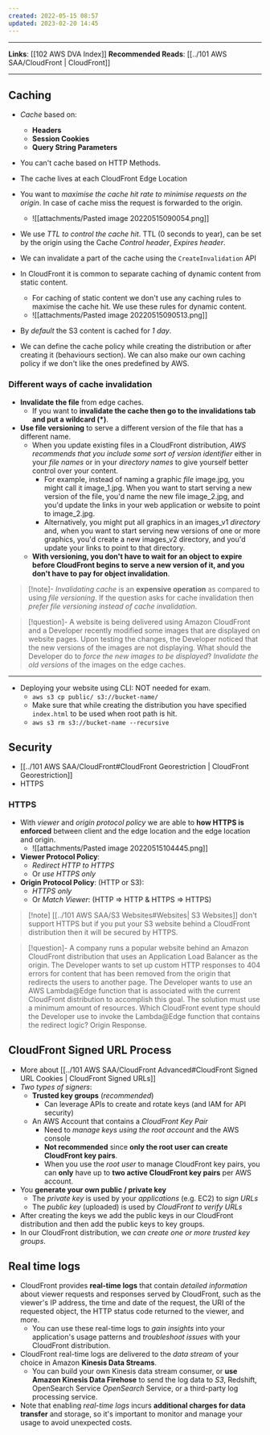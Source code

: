 ```yaml
---
created: 2022-05-15 08:57
updated: 2023-02-20 14:45
---
```

---
**Links**: [[102 AWS DVA Index]]
**Recommended Reads**: [[../101 AWS SAA/CloudFront | CloudFront]]

---
## Caching
- *Cache* based on:
	- **Headers**
	- **Session Cookies**
	- **Query String Parameters**

- You can't cache based on HTTP Methods.
- The cache lives at each CloudFront Edge Location
- You want to *maximise the cache hit rate to minimise requests on the origin*. In case of cache miss the request is forwarded to the origin.
	- ![[attachments/Pasted image 20220515090054.png]]

- We use *TTL to control the cache hit*. TTL (0 seconds to year), can be set by the origin using the Cache *Control header*, *Expires header*.
- We can invalidate a part of the cache using the `CreateInvalidation` API
- In CloudFront it is common to separate caching of dynamic content from static content. 
	- For caching of static content we don't use any caching rules to maximise the cache hit. We use these rules for dynamic content.
	- ![[attachments/Pasted image 20220515090513.png]]

- By *default* the S3 content is cached for *1 day*. 
- We can define the cache policy while creating the distribution or after creating it (behaviours section). We can also make our own caching policy if we don't like the ones predefined by AWS.

### Different ways of cache invalidation
- **Invalidate the file** from edge caches. 
	- If you want to **invalidate the cache then go to the invalidations tab and put a wildcard (\*)**.
- **Use file versioning** to serve a different version of the file that has a different name.
	- When you update existing files in a CloudFront distribution, *AWS recommends that you include some sort of version identifier* either in your *file names* or in your *directory names* to give yourself better control over your content. 
		- For example, instead of naming a graphic *file* image.jpg, you might call it image_1.jpg. When you want to start serving a new version of the file, you'd name the new file image_2.jpg, and you'd update the links in your web application or website to point to image_2.jpg. 
		- Alternatively, you might put all graphics in an images_v1 *directory* and, when you want to start serving new versions of one or more graphics, you'd create a new images_v2 directory, and you'd update your links to point to that directory. 
	- **With versioning, you don't have to wait for an object to expire before CloudFront begins to serve a new version of it, and you don't have to pay for object invalidation**. 

> [!note]- *Invalidating cache* is an **expensive operation** as compared to using *file versioning*.
> If the question asks for cache invalidation then *prefer file versioning instead of cache invalidation*.

> [!question]- A website is being delivered using Amazon CloudFront and a Developer recently modified some images that are displayed on website pages. Upon testing the changes, the Developer noticed that the new versions of the images are not displaying. What should the Developer do to *force the new images to be displayed*?
> *Invalidate the old versions* of the images on the edge caches.

---
- Deploying your website using CLI: NOT needed for exam.
	- `aws s3 cp public/ s3://bucket-name/`
	- Make sure that while creating the distribution you have specified `index.html` to be used when root path is hit.
	- `aws s3 rm s3://bucket-name --recursive`

## Security
-  [[../101 AWS SAA/CloudFront#CloudFront Georestriction | CloudFront Georestriction]]
- HTTPS

### HTTPS
- With *viewer* and *origin protocol policy* we are able to **how HTTPS is enforced** between client and the edge location and the edge location and origin.
	- ![[attachments/Pasted image 20220515104445.png]]
- **Viewer Protocol Policy**:
	- *Redirect HTTP to HTTPS*
	- Or *use HTTPS only*
- **Origin Protocol Policy**: (HTTP or S3):
	- *HTTPS only*
	- Or *Match Viewer*: (HTTP => HTTP & HTTPS => HTTPS)

> [!note] [[../101 AWS SAA/S3 Websites#Websites| S3 Websites]] don't support HTTPS but if you put your S3 website behind a CloudFront distribution then it will be secured by HTTPS.

> [!question]- A company runs a popular website behind an Amazon CloudFront distribution that uses an Application Load Balancer as the origin. The Developer wants to set up custom HTTP responses to 404 errors for content that has been removed from the origin that redirects the users to another page. The Developer wants to use an AWS Lambda@Edge function that is associated with the current CloudFront distribution to accomplish this goal. The solution must use a minimum amount of resources. Which CloudFront event type should the Developer use to invoke the Lambda@Edge function that contains the redirect logic?
> Origin Response.

## CloudFront Signed URL Process
- More about [[../101 AWS SAA/CloudFront Advanced#CloudFront Signed URL Cookies | CloudFront Signed URLs]]
- *Two types of signers*:
	- **Trusted key groups** (*recommended*)
		- Can leverage APIs to create and rotate keys (and IAM for API security)
	- An AWS Account that contains a *CloudFront Key Pair*
		- Need to *manage keys using the root account* and the AWS console
		- **Not recommended** since **only the root user can create CloudFront key pairs**.
		- When you use the *root user* to manage CloudFront key pairs, you can **only** have up to **two active CloudFront key pairs** per AWS account.
- You **generate your own public / private key** 
	- The *private key* is used by your *applications* (e.g. EC2) to *sign URLs*
	- The *public key* (uploaded) is used by *CloudFront to verify URLs* 
- After creating the keys we add the public keys in our CloudFront distribution and then add the public keys to key groups.
- In our CloudFront distribution, we *can create one or more trusted key groups*.

## Real time logs
- CloudFront provides **real-time logs** that contain *detailed information* about viewer requests and responses served by CloudFront, such as the viewer's IP address, the time and date of the request, the URI of the requested object, the HTTP status code returned to the viewer, and more.
	- You can use these real-time logs to *gain insights* into your application's usage patterns and *troubleshoot issues* with your CloudFront distribution.
- CloudFront real-time logs are delivered to the *data stream* of your choice in Amazon **Kinesis Data Streams**. 
	- You can build your own Kinesis data stream consumer, or **use Amazon Kinesis Data Firehose** to send the log data to *S3*, Redshift, OpenSearch Service *OpenSearch* Service, or a third-party log processing service.
- Note that enabling *real-time logs* incurs **additional charges for data transfer** and storage, so it's important to monitor and manage your usage to avoid unexpected costs.